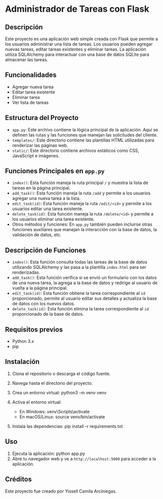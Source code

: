 # Administrador de Tareas con Flask

## Descripción
Este proyecto es una aplicación web simple creada con Flask que permite a los usuarios administrar una lista de tareas. Los usuarios pueden agregar nuevas tareas, editar tareas existentes y eliminar tareas. La aplicación utiliza SQLAlchemy para interactuar con una base de datos SQLite para almacenar las tareas.

## Funcionalidades
- Agregar nueva tarea
- Editar tarea existente
- Eliminar tarea
- Ver lista de tareas

## Estructura del Proyecto
- `app.py`: Este archivo contiene la lógica principal de la aplicación. Aquí se definen las rutas y las funciones que manejan las solicitudes del cliente.
- `templates/`: Este directorio contiene las plantillas HTML utilizadas para renderizar las páginas web.
- `static/`: Este directorio contiene archivos estáticos como CSS, JavaScript e imágenes.

## Funciones Principales en `app.py`
- `index()`: Esta función maneja la ruta principal `/` y muestra la lista de tareas en la página principal.
- `add_task()`: Esta función maneja la ruta `/add` y permite a los usuarios agregar una nueva tarea a la lista.
- `edit_task(id)`: Esta función maneja la ruta `/edit/<id>` y permite a los usuarios editar una tarea existente.
- `delete_task(id)`: Esta función maneja la ruta `/delete/<id>` y permite a los usuarios eliminar una tarea existente.
- Otros métodos y funciones: En `app.py` también pueden incluirse otras funciones auxiliares que manejan la interacción con la base de datos, la validación de datos, etc.

## Descripción de Funciones
- `index()`: Esta función consulta todas las tareas de la base de datos utilizando SQLAlchemy y las pasa a la plantilla `index.html` para ser renderizadas.
- `add_task()`: Esta función verifica si se envió un formulario con los datos de una nueva tarea, la agrega a la base de datos y redirige al usuario de vuelta a la página principal.
- `edit_task(id)`: Esta función obtiene la tarea correspondiente al `id` proporcionado, permite al usuario editar sus detalles y actualiza la base de datos con los nuevos datos.
- `delete_task(id)`: Esta función elimina la tarea correspondiente al `id` proporcionado de la base de datos.

## Requisitos previos
- Python 3.x
- pip

## Instalación
1. Clona el repositorio o descarga el código fuente.
2. Navega hasta el directorio del proyecto.
3. Crea un entorno virtual:
   python3 -m venv venv
4. Activa el entorno virtual:
   - En Windows:
     venv\Scripts\activate
   - En macOS/Linux:
     source venv/bin/activate

5. Instala las dependencias:
   pip install -r requirements.txt

## Uso
1. Ejecuta la aplicación:
   python app.py
2. Abre tu navegador web y ve a `http://localhost:5000` para acceder a la aplicación.

## Créditos
Este proyecto fue creado por Yissell Camila Arciniegas.
